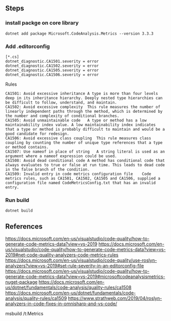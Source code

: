 


## Steps

### install packge on core library

``` 
dotnet add package Microsoft.CodeAnalysis.Metrics --version 3.3.3
```

### Add .editorconfig

```
[*.cs]
dotnet_diagnostic.CA1501.severity = error
dotnet_diagnostic.CA1502.severity = error
dotnet_diagnostic.CA1505.severity = error
dotnet_diagnostic.CA1506.severity = error
```

Rules
```
CA1501: Avoid excessive inheritance	A type is more than four levels deep in its inheritance hierarchy. Deeply nested type hierarchies can be difficult to follow, understand, and maintain.
CA1502: Avoid excessive complexity	This rule measures the number of linearly independent paths through the method, which is determined by the number and complexity of conditional branches.
CA1505: Avoid unmaintainable code	A type or method has a low maintainability index value. A low maintainability index indicates that a type or method is probably difficult to maintain and would be a good candidate for redesign.
CA1506: Avoid excessive class coupling	This rule measures class coupling by counting the number of unique type references that a type or method contains.
CA1507: Use nameof in place of string	A string literal is used as an argument where a nameof expression could be used.
CA1508: Avoid dead conditional code	A method has conditional code that always evaluates to true or false at run time. This leads to dead code in the false branch of the condition.
CA1509: Invalid entry in code metrics configuration file	Code metrics rules, such as CA1501, CA1502, CA1505 and CA1506, supplied a configuration file named CodeMetricsConfig.txt that has an invalid entry.
```


### Run build

```
dotnet build
```

## References

https://docs.microsoft.com/en-us/visualstudio/code-quality/how-to-generate-code-metrics-data?view=vs-2019
https://docs.microsoft.com/en-us/visualstudio/code-quality/how-to-generate-code-metrics-data?view=vs-2019#net-code-quality-analyzers-code-metrics-rules
https://docs.microsoft.com/en-us/visualstudio/code-quality/use-roslyn-analyzers?view=vs-2019#set-rule-severity-in-an-editorconfig-file
https://docs.microsoft.com/en-us/visualstudio/code-quality/how-to-generate-code-metrics-data?view=vs-2019#microsoftcodeanalysismetrics-nuget-package
https://docs.microsoft.com/en-us/dotnet/fundamentals/code-analysis/quality-rules/ca1508
https://docs.microsoft.com/en-us/dotnet/fundamentals/code-analysis/quality-rules/ca1509
https://www.strathweb.com/2019/04/roslyn-analyzers-in-code-fixes-in-omnisharp-and-vs-code/

msbuild /t:Metrics